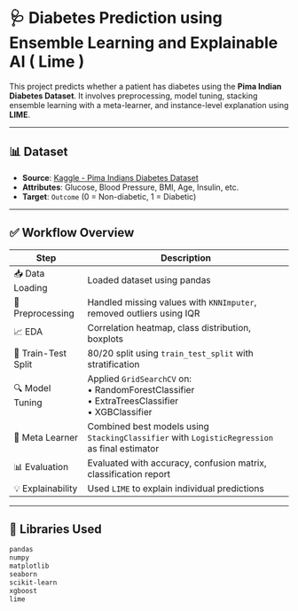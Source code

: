 # 🩺 Diabetes Prediction using Ensemble Learning and Explainable AI ( Lime )

This project predicts whether a patient has diabetes using the **Pima Indian Diabetes Dataset**. It involves preprocessing, model tuning, stacking ensemble learning with a meta-learner, and instance-level explanation using **LIME**.

---

## 📊 Dataset

- **Source**: [Kaggle - Pima Indians Diabetes Dataset](https://www.kaggle.com/datasets/uciml/pima-indians-diabetes-database)
- **Attributes**: Glucose, Blood Pressure, BMI, Age, Insulin, etc.
- **Target**: `Outcome` (0 = Non-diabetic, 1 = Diabetic)

---

## ✅ Workflow Overview

| Step | Description |
|------|-------------|
| 📥 Data Loading | Loaded dataset using pandas |
| 🧹 Preprocessing | Handled missing values with `KNNImputer`, removed outliers using IQR |
| 📈 EDA | Correlation heatmap, class distribution, boxplots |
| 🧪 Train-Test Split | 80/20 split using `train_test_split` with stratification |
| 🔍 Model Tuning | Applied `GridSearchCV` on:<br>• RandomForestClassifier<br>• ExtraTreesClassifier<br>• XGBClassifier |
| 🧠 Meta Learner | Combined best models using `StackingClassifier` with `LogisticRegression` as final estimator |
| 📊 Evaluation | Evaluated with accuracy, confusion matrix, classification report |
| 💡 Explainability | Used `LIME` to explain individual predictions |

---

## 🔧 Libraries Used

```bash
pandas
numpy
matplotlib
seaborn
scikit-learn
xgboost
lime
